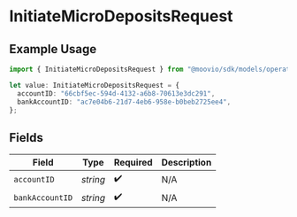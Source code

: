 # InitiateMicroDepositsRequest

## Example Usage

```typescript
import { InitiateMicroDepositsRequest } from "@moovio/sdk/models/operations";

let value: InitiateMicroDepositsRequest = {
  accountID: "66cbf5ec-594d-4132-a6b8-70613e3dc291",
  bankAccountID: "ac7e04b6-21d7-4eb6-958e-b0beb2725ee4",
};
```

## Fields

| Field              | Type               | Required           | Description        |
| ------------------ | ------------------ | ------------------ | ------------------ |
| `accountID`        | *string*           | :heavy_check_mark: | N/A                |
| `bankAccountID`    | *string*           | :heavy_check_mark: | N/A                |